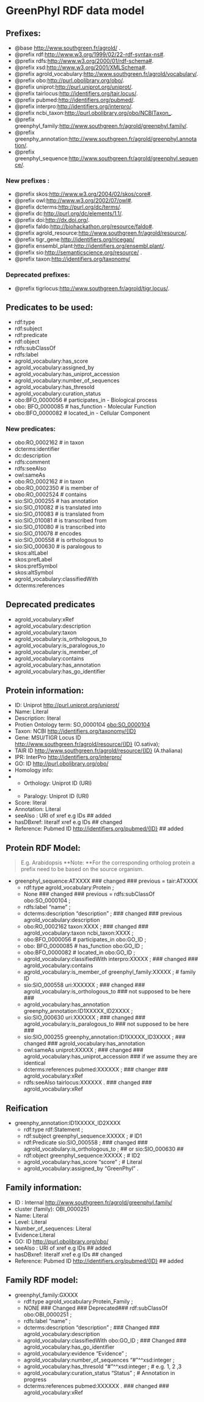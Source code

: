 # GreenPhyl RDF data model

## Prefixes: 
 * @base <http://www.southgreen.fr/agrold/> . 
 * @prefix rdf:<http://www.w3.org/1999/02/22-rdf-syntax-ns#>. 
 * @prefix rdfs:<http://www.w3.org/2000/01/rdf-schema#>.
 * @prefix xsd:<http://www.w3.org/2001/XMLSchema#>. 
 * @prefix agrold_vocabulary:<http://www.southgreen.fr/agrold/vocabulary/>.
 * @prefix obo:<http://purl.obolibrary.org/obo/>.
 * @prefix uniprot:<http://purl.uniprot.org/uniprot/>.
 * @prefix tairlocus:<http://identifiers.org/tair.locus/>.
 * @prefix pubmed:<http://identifiers.org/pubmed/>. 
 * @prefix interpro:<http://identifiers.org/interpro/>. 
 * @prefix ncbi_taxon:<http://purl.obolibrary.org/obo/NCBITaxon_>.
 * @prefix greenphyl_family:<http://www.southgreen.fr/agrold/greenphyl.family/>.
 * @prefix greenphy_annotation:<http://www.southgreen.fr/agrold/greenphyl.annotation/>.
 * @prefix greenphyl_sequence:<http://www.southgreen.fr/agrold/greenphyl.sequence/>.
 
### New prefixes :
* @prefix skos:<http://www.w3.org/2004/02/skos/core#>.
* @prefix owl:<http://www.w3.org/2002/07/owl#>.
* @prefix dcterms:<http://purl.org/dc/terms/>.
* @prefix dc:<http://purl.org/dc/elements/1.1/>.
* @prefix doi:<http://dx.doi.org/>.
* @prefix faldo:<http://biohackathon.org/resource/faldo#>.
* @prefix agrold_resource:<http://www.southgreen.fr/agrold/resource/>.
* @prefix tigr_gene:<http://identifiers.org/ricegap/>
* @prefix ensembl_plant:<http://identifiers.org/ensembl.plant/>.
* @prefix sio:<http://semanticscience.org/resource/> .
* @prefix taxon:<http://identifiers.org/taxonomy/>

### Deprecated prefixes:
* @prefix tigrlocus:<http://www.southgreen.fr/agrold/tigr.locus/>.


## Predicates to be used:

* rdf:type
* rdf:subject
* rdf:predicate
* rdf:object
* rdfs:subClassOf
* rdfs:label
* agrold_vocabulary:has_score
* agrold_vocabulary:assigned_by 
* agrold_vocabulary:has_uniprot_accession 
* agrold_vocabulary:number_of_sequences 
* agrold_vocabulary:has_thresold 
* agrold_vocabulary:curation_status
* obo:BFO_0000056 # participates_in - Biological process
* obo: BFO_0000085 # has_function - Molecular Function 
* obo:BFO_0000082 # located_in - Cellular Component

### New predicates: 
* obo:RO_0002162 # in taxon
* dcterms:identifier
* dc:description
* rdfs:comment
* rdfs:seeAlso
* owl:sameAs
* obo:RO_0002162 # in taxon
* obo:RO_0002350 # is member of
* obo:RO_0002524 # contains
* sio:SIO_000255 # has annotation
* sio:SIO_010082 # is translated into
* sio:SIO_010083 # is translated from 
* sio:SIO_010081 # is transcribed from
* sio:SIO_010080 # is transcribed into
* sio:SIO_010078 # encodes
* sio:SIO_000558 # is orthologous to
* sio:SIO_000630 # is paralogous to
* skos:altLabel
* skos:prefLabel
* skos:prefSymbol
* skos:altSymbol
* agrold_vocabulary:classifiedWith
* dcterms:references

## Deprecated predicates
* agrold_vocabulary:xRef
* agrold_vocabulary:description
* agrold_vocabulary:taxon
* agrold_vocabulary:is_orthologous_to 
* agrold_vocabulary:is_paralogous_to 
* agrold_vocabulary:is_member_of
* agrold_vocabulary:contains
* agrold_vocabulary:has_annotation
* agrold_vocabulary:has_go_identifier

## Protein information:
* ID: Uniprot <http://purl.uniprot.org/uniprot/>
* Name: Literal
* Description: literal
* Protien Ontology term: SO_0000104 <obo:SO_0000104>
* Taxon: NCBI 	<http://identifiers.org/taxonomy/{ID}>
* Gene: MSU/TIGR Locus ID <http://www.southgreen.fr/agrold/resource/{ID}> (O.sativa); 
* TAIR ID  <http://www.southgreen.fr/agrold/resource/{ID}> (A.thaliana)
* IPR: InterPro <http://identifiers.org/interpro/> 
* GO: ID <http://purl.obolibrary.org/obo/> 
* Homology info: 
* * Orthology: Uniprot ID (URI)
* * Paralogy: Uniprot ID (URI)
* Score: literal 
* Annotation: Literal
* seeAlso : URI of xref e.g IDs  ## added
* hasDBxref: literalf xref e.g IDs  ## changed 
* Reference: Pubmed ID <http://identifiers.org/pubmed/{ID}>  ## added


## Protein RDF Model:

> E.g. Arabidopsis
> **Note: **For the corresponding ortholog protein a prefix need to be based on the source organism.

* greenphyl_sequence:ATXXXX ### changed ### previous = tair:ATXXXX
	* rdf:type 				agrold_vocabulary:Protein ; 
	* None   ###  changed ### previous = rdfs:subClassOf 	obo:SO_0000104 ;
	* rdfs:label 							“name” ; 
	* dcterms:description   “description” ;  ###   changed ### previous  agrold_vocabulary:description 		
	* obo:RO_0002162   taxon:XXXX ;   ### changed ### agrold_vocabulary:taxon 	ncbi_taxon:XXXX ; 
	* obo:BFO_0000056 # participates_in	obo:GO_ID ;
	* obo: BFO_0000085 # has_function	obo:GO_ID ; 
	* obo:BFO_0000082 # located_in		obo:GO_ID ; 
	* agrold_vocabulary:classifiedWith 	interpro:XXXXX ; ### changed ### agrold_vocabulary:contains 	
	* agrold_vocabulary:is_member_of 	greenphyl_family:XXXXX ; # family ID
	* sio:SIO_000558	uri:XXXXXX ;	### changed ### agrold_vocabulary:is_orthologous_to	### not supposed to be here ###
	* agrold_vocabulary:has_annotation  	greenphy_annotation:ID1XXXXX_ID2XXXX ;
	* sio:SIO_000630	uri:XXXXXX ;   ### changed ### agrold_vocabulary:is_paralogous_to	### not supposed to be here ###
	* sio:SIO_000255 	greenphy_annotation:ID1XXXXX_ID3XXXX ; 	### changed ### agrold_vocabulary:has_annotation	
	* owl:sameAs	uniprot:XXXXX ; 	### changed ###   agrold_vocabulary:has_uniprot_accession  ### if we assume they are identical
	* dcterms:references	pubmed:XXXXXX ;   ### changer ### agrold_vocabulary:xRef 
	* rdfs:seeAlso			tairlocus:XXXXXX .  ### changed ### agrold_vocabulary:xRef 	


## Reification 

* greenphy_annotation:ID1XXXXX_ID2XXXX
	* rdf:type	rdf:Statement ;
	* rdf:subject	greenphyl_sequence:XXXXX ; # ID1
	* rdf:Predicate sio:SIO_000558 ;    ### changed ### agrold_vocabulary:is_orthologous_to ; ## or sio:SIO_000630 ##
	* rdf:object greenphyl_sequence:XXXXX ; # ID2
	* agrold_vocabulary:has_score “score” ; # Literal 
	* agrold_vocabulary:assigned_by “GreenPhyl” .




## Family information:

* ID : Internal <http://www.southgreen.fr/agrold/greenphyl.family/> 
* cluster (family): OBI_0000251
* Name: Literal
* Level: Literal
* Number_of_sequences: Literal
* Evidence:Literal
* GO: ID <http://purl.obolibrary.org/obo/>
* seeAlso : URI of xref e.g IDs  ## added
* hasDBxref: literalf xref e.g IDs  ## changed 
* Reference: Pubmed ID <http://identifiers.org/pubmed/{ID}>  ## added

## Family RDF model:

* greenphyl_family:GXXXX
	* rdf:type agrold_vocabulary:Protein_Family ;
	* NONE 			### Changed ### Deprecated### rdf:subClassOf obo:OBI_0000251 ;
	* rdfs:label “name” ;
	* dcterms:description	“description” ; 	### Changed ### agrold_vocabulary:description 
	* agrold_vocabulary:classifiedWith	obo:GO_ID ; 	### Changed ### agrold_vocabulary:has_go_identifier 
	* agrold_vocabulary:evidence “Evidence” ; 
	* agrold_vocabulary:number_of_sequences “#”^^xsd:integer ; 
	* agrold_vocabulary:has_thresold “#”^^xsd:integer ; # e.g. 1, 2 ,3 
	* agrold_vocabulary:curation_status “Status” ; # Annotation in progress 
	* dcterms:references	pubmed:XXXXXX .		### changed ### agrold_vocabulary:xRef 
  
